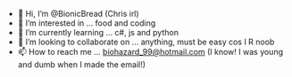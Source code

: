 - 👋 Hi, I’m @BionicBread (Chris irl) 
- 👀 I’m interested in ... food and coding
- 🌱 I’m currently learning ... c#, js and python
- 💞️ I’m looking to collaborate on ... anything, must be easy cos I R noob
- 📫 How to reach me ... biohazard_99@hotmail.com (I know! I was young and dumb when I made the email!) 

<!---
BionicBread/BionicBread is a ✨ special ✨ repository because its `README.md` (this file) appears on your GitHub profile.
You can click the Preview link to take a look at your changes.
--->
